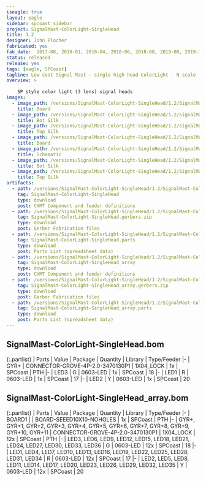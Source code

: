 ```yaml
---
iseagle: true
layout: eagle
sidebar: spcoast_sidebar
project: SignalMast-ColorLight-SingleHead
title: 1.2
designer: John Plocher
fabricated: yes
fab_date:  2017-08, 2018-01, 2018-04, 2018-06, 2018-08, 2019-08, 2019-11
status: released
release: yes
tags: [eagle, SPCoast]
tagline: Low cost Signal Mast - single high head ColorLight - N scale
overview: >
    
    SP style color light (3 lens) signal heads
images:
  - image_path: /versions/SignalMast-ColorLight-SingleHead/1.2/SignalMast-ColorLight-SingleHead-1.2.brd.png
    title: Board
  - image_path: /versions/SignalMast-ColorLight-SingleHead/1.2/SignalMast-ColorLight-SingleHead-1.2.bot.brd.png
    title: Bot Silk
  - image_path: /versions/SignalMast-ColorLight-SingleHead/1.2/SignalMast-ColorLight-SingleHead-1.2.top.brd.png
    title: Top Silk
  - image_path: /versions/SignalMast-ColorLight-SingleHead/1.2/SignalMast-ColorLight-SingleHead_array-1.2.brd.png
    title: Board
  - image_path: /versions/SignalMast-ColorLight-SingleHead/1.2/SignalMast-ColorLight-SingleHead-1.2.sch.png
    title: Schematic
  - image_path: /versions/SignalMast-ColorLight-SingleHead/1.2/SignalMast-ColorLight-SingleHead_array-1.2.bot.brd.png
    title: Bot Silk
  - image_path: /versions/SignalMast-ColorLight-SingleHead/1.2/SignalMast-ColorLight-SingleHead_array-1.2.top.brd.png
    title: Top Silk
artifacts:
  - path: /versions/SignalMast-ColorLight-SingleHead/1.2/SignalMast-ColorLight-SingleHead-1.2.dpv
    tag: SignalMast-ColorLight-SingleHead
    type: download
    post: CHMT Component and feeder definitions
  - path: /versions/SignalMast-ColorLight-SingleHead/1.2/SignalMast-ColorLight-SingleHead-1.2.gerbers.zip
    tag: SignalMast-ColorLight-SingleHead.gerbers.zip
    type: download
    post: Gerber Fabrication files
  - path: /versions/SignalMast-ColorLight-SingleHead/1.2/SignalMast-ColorLight-SingleHead-1.2.parts.csv
    tag: SignalMast-ColorLight-SingleHead.parts
    type: download
    post: Parts List (spreadsheet data)
  - path: /versions/SignalMast-ColorLight-SingleHead/1.2/SignalMast-ColorLight-SingleHead_array-1.2.dpv
    tag: SignalMast-ColorLight-SingleHead_array
    type: download
    post: CHMT Component and feeder definitions
  - path: /versions/SignalMast-ColorLight-SingleHead/1.2/SignalMast-ColorLight-SingleHead_array-1.2.gerbers.zip
    tag: SignalMast-ColorLight-SingleHead_array.gerbers.zip
    type: download
    post: Gerber Fabrication files
  - path: /versions/SignalMast-ColorLight-SingleHead/1.2/SignalMast-ColorLight-SingleHead_array-1.2.parts.csv
    tag: SignalMast-ColorLight-SingleHead_array.parts
    type: download
    post: Parts List (spreadsheet data)
---
```


## SignalMast-ColorLight-SingleHead.bom

{:.partlist}
| Parts | Value | Package | Quantity | Library | Type/Feeder
|-
| GYR+ | CONNECTOR-GROVE-4P-2.0-3470130P1 | 1X04_LOCK | 1x | SPCoast | PTH
|-
| LED3 | G | 0603-LED | 1x | SPCoast | 18
|-
| LED1 | R | 0603-LED | 1x | SPCoast | 17
|-
| LED2 | Y | 0603-LED | 1x | SPCoast | 20

## SignalMast-ColorLight-SingleHead_array.bom

{:.partlist}
| Parts | Value | Package | Quantity | Library | Type/Feeder
|-
| BOARD1 |  | BOARD-SEEED10X10-NOHOLES | 1x | SPCoast | PTH
|-
| GYR+, GYR+1, GYR+2, GYR+3, GYR+4, GYR+5, GYR+6, GYR+7, GYR+8, GYR+9, GYR+10, GYR+11 | CONNECTOR-GROVE-4P-2.0-3470130P1 | 1X04_LOCK | 12x | SPCoast | PTH
|-
| LED3, LED6, LED9, LED12, LED15, LED18, LED21, LED24, LED27, LED30, LED33, LED36 | G | 0603-LED | 12x | SPCoast | 18
|-
| LED1, LED4, LED7, LED10, LED13, LED16, LED19, LED22, LED25, LED28, LED31, LED34 | R | 0603-LED | 12x | SPCoast | 17
|-
| LED2, LED5, LED8, LED11, LED14, LED17, LED20, LED23, LED26, LED29, LED32, LED35 | Y | 0603-LED | 12x | SPCoast | 20
